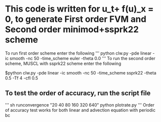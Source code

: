 # This code is written for u_t+ f(u)_x = 0, to generate First order FVM and Second order minimod+ssprk22 scheme 
To run first order scheme enter the following
'''
python clw.py -pde linear -ic smooth -nc 50 -time_scheme euler -theta 0.0
'''
To run the second order scheme, MUSCL with ssprk22 scheme enter the following

$python clw.py -pde linear -ic smooth -nc 50 -time_scheme ssprk22 -theta 0.5 -Tf 4 -cfl 0.5

## To test the order of accuracy, run the script file
'''
sh runconvergence "20 40 80 160 320 640"
python plotrate.py
'''
Order of accuracy test works for both linear and advection equation with periodic bc